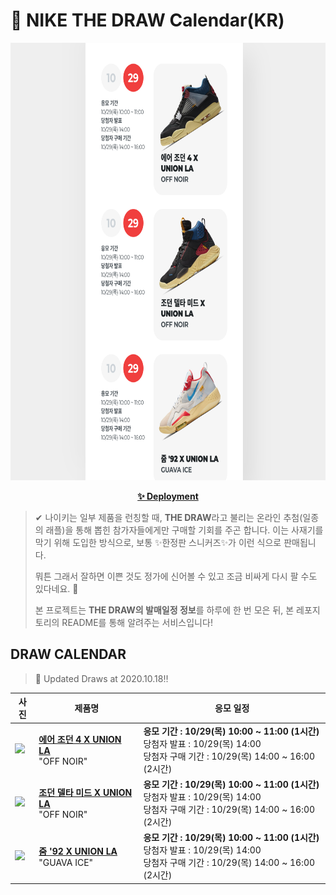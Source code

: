 # 👟 NIKE THE DRAW Calendar(KR)

<div align="center">
  <a href="https://junhoyeo.github.io/NIKE-THE-DRAW-Calendar/">
    <img src="./docs/images/preview.png" alt="Preview image of deployed application" height="700px" width="700px" />
  </a>
</div>

<p align="center">
  <a href="https://junhoyeo.github.io/NIKE-THE-DRAW-Calendar/">
    <strong>✨ Deployment</strong>
  </a>
</p>

> ✔ 나이키는 일부 제품을 런칭할 때, **THE DRAW**라고 불리는 온라인 추첨(일종의 래플)을 통해 뽑힌 참가자들에게만 구매할 기회를 주곤 합니다. 이는 사재기를 막기 위해 도입한 방식으로, 보통 ✨한정판 스니커즈✨가 이런 식으로 판매됩니다.
>
> 뭐튼 그래서 잘하면 이쁜 것도 정가에 신어볼 수 있고 조금 비싸게 다시 팔 수도 있다네요. 🤭
>
> 본 프로젝트는 **THE DRAW의 발매일정 정보**를 하루에 한 번 모은 뒤, 본 레포지토리의 README를 통해 알려주는 서비스입니다!

## DRAW CALENDAR

<!-- DRAW CALENDAR: START -->

> 👟 Updated Draws at 2020.10.18‼️

| 사진 | 제품명 | 응모 일정 |
| --- | ---- | ------- |
| <img src="https://static-breeze.nike.co.kr/kr/ko_kr/cmsstatic/product/DC9533-001/99271a77-b6ab-4f0c-96d2-c249eefc20ce_primary.jpg?gallery" width="256" /> | <a href="https://www.nike.com/kr/launch/t/men/fw/basketball/DC9533-001/kqwn30/air-jordan-4-retro-sp"><strong>에어 조던 4 X UNION LA</strong><br /></a> "OFF NOIR" | <strong>응모 기간 : 10/29(목) 10:00 ~ 11:00 (1시간)</strong><br />당첨자 발표 : 10/29(목) 14:00<br />당첨자 구매 기간 : 10/29(목) 14:00 ~ 16:00 (2시간) |
| <img src="https://static-breeze.nike.co.kr/kr/ko_kr/cmsstatic/product/DA1951-001/d5969a87-994b-4035-8c20-2e7e41824af9_primary.jpg?gallery" width="256" /> | <a href="https://www.nike.com/kr/launch/t/men/fw/basketball/DA1951-001/fxoh71/jordan-delta-mid-sp"><strong>조던 델타 미드 X UNION LA</strong><br /></a> "OFF NOIR" | <strong>응모 기간 : 10/29(목) 10:00 ~ 11:00 (1시간)</strong><br />당첨자 발표 : 10/29(목) 14:00<br />당첨자 구매 기간 : 10/29(목) 14:00 ~ 16:00 (2시간) |
| <img src="https://static-breeze.nike.co.kr/kr/ko_kr/cmsstatic/product/DA2553-800/fcb9bde7-fa0e-4d84-a131-b9af79f339c2_primary.jpg?gallery" width="256" /> | <a href="https://www.nike.com/kr/launch/t/men/fw/basketball/DA2553-800/lnhj71/jordan-zoom-92-u"><strong>줌 '92 X UNION LA</strong><br /></a> "GUAVA ICE" | <strong>응모 기간 : 10/29(목) 10:00 ~ 11:00 (1시간)</strong><br />당첨자 발표 : 10/29(목) 14:00<br />당첨자 구매 기간 : 10/29(목) 14:00 ~ 16:00 (2시간) |

<!-- DRAW CALENDAR: END -->
